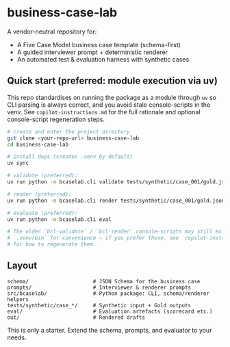 # business-case-lab

A vendor-neutral repository for:
- A Five Case Model business case template (schema-first)
- A guided interviewer prompt + deterministic renderer
- An automated test & evaluation harness with synthetic cases

## Quick start (preferred: module execution via uv)

This repo standardises on running the package as a module through `uv` so CLI parsing is always correct, and you avoid stale console-scripts in the venv. See `copilot-instructions.md` for the full rationale and optional console-script regeneration steps.

```bash
# create and enter the project directory
git clone <your-repo-url> business-case-lab
cd business-case-lab

# install deps (creates .venv by default)
uv sync

# validate (preferred):
uv run python -m bcaselab.cli validate tests/synthetic/case_001/gold.json

# render (preferred):
uv run python -m bcaselab.cli render tests/synthetic/case_001/gold.json --out out/case_001.md

# evaluate (preferred):
uv run python -m bcaselab.cli eval

# The older `bcl-validate` / `bcl-render` console-scripts may still exist in
# `.venv/bin` for convenience — if you prefer those, see `copilot-instructions.md`
# for how to regenerate them.
```

## Layout
```
schema/                     # JSON Schema for the business case
prompts/                    # Interviewer & renderer prompts
src/bcaselab/               # Python package: CLI, schema/renderer helpers
tests/synthetic/case_*/     # Synthetic input + Gold outputs
eval/                       # Evaluation artefacts (scorecard etc.)
out/                        # Rendered drafts
```

This is only a starter. Extend the schema, prompts, and evaluator to your needs.
